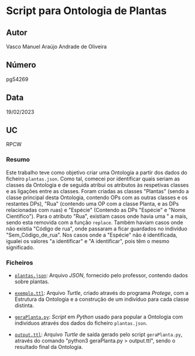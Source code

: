 # Script para Ontologia de Plantas

## Autor
Vasco Manuel Araújo Andrade de Oliveira

## Número
pg54269

## Data
19/02/2023

## UC
RPCW

### Resumo

Este trabalho teve como objetivo criar uma Ontologia a partir dos dados do ficheiro `plantas.json`. Como tal, comecei por identificar quais seriam as classes
da Ontologia e de seguida atribui os atributos às respetivas classes e as ligações entre as classes. Foram criadas as classes "Plantas" (sendo a classe principal desta Ontologia, contendo OPs com as outras classes e os restantes DPs), "Rua" 
(contendo uma OP com a classe Planta, e as DPs relacionadas com ruas) e "Espécie" (Contendo as DPs "Espécie" e "Nome Científico").
Para o atributo "Rua", existiam casos onde havia uma " a mais, sendo esta removida com a função `replace`. Também haviam casos onde não existia "Código de rua", onde passaram a
ficar guardados no indivíduo "Sem_Código_de_rua". Nos casos onde a "Espécie" não é identificada, igualei os valores "a identificar" e
"A identificar", pois têm o mesmo significado.

### Ficheiros

- [`plantas.json`](plantas.json): Arquivo *JSON*, fornecido pelo professor, contendo dados sobre plantas. 

- [`exemplo.ttl`](exemplo.ttl): Arquivo *Turtle*, criado através do programa *Protege*, com a Estrutura da Ontologia e a construção de um indivíduo para cada classe distinta.

- [`geraPlanta.py`](geraPlanta.py): *Script* em *Python* usado para popular a Ontologia com indivíduos através dos dados do ficheiro `plantas.json`.

- [`output.ttl`](output.ttl): Arquivo *Turtle* de saída gerado pelo script `geraPlanta.py`, através do comando "python3 geraPlanta.py > output.ttl", sendo o resultado final da Ontologia.


